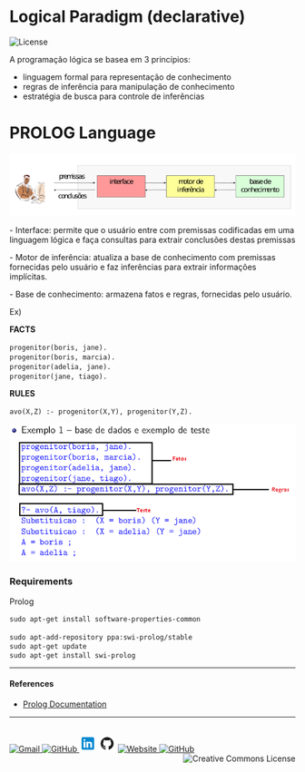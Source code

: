 # Logical Paradigm (declarative)
![License](https://img.shields.io/badge/Code%20License-MIT-blue.svg)

A programação lógica se basea em 3 princípios:
 * linguagem formal para representação de conhecimento
 * regras de inferência para manipulação de conhecimento
 * estratégia de busca para controle de inferências

# PROLOG Language

<img src="img/sistema_prolog.png" />
 <p> - Interface: permite que o usuário entre com premissas codificadas em
uma linguagem lógica e faça consultas para extrair conclusões destas
premissas</p>
<p> - Motor de inferência: atualiza a base de conhecimento com
premissas fornecidas pelo usuário e faz inferências para extrair
informações implı́citas.</p>
<p> - Base de conhecimento: armazena fatos e regras, fornecidas pelo usuário.</p>
 Ex)

**FACTS**

`progenitor(boris, jane).`<br/>
`progenitor(boris, marcia).`<br/>
`progenitor(adelia, jane).`<br/>
`progenitor(jane, tiago).`<br/>
 

**RULES**

`avo(X,Z) :- progenitor(X,Y), progenitor(Y,Z).`<br/>

<img src="img/exemplo_sintaxe.png" />

### Requirements
Prolog
```
sudo apt-get install software-properties-common

sudo apt-add-repository ppa:swi-prolog/stable
sudo apt-get update
sudo apt-get install swi-prolog
```

---

#### References
- [Prolog Documentation](https://www.swi-prolog.org/)

---

<p  align="left">
<br/>
<a href="mailto:brunocampos01@gmail.com" target="_blank"><img src="https://github.com/brunocampos01/devops/blob/master/images/email.png" alt="Gmail" width="30">
</a>
<a href="https://stackoverflow.com/users/8329698/bruno-campos" target="_blank"><img src="https://github.com/brunocampos01/devops/blob/master/images/stackoverflow.png" alt="GitHub" width="30">
</a>
<a href="https://www.linkedin.com/in/brunocampos01" target="_blank"><img src="https://github.com/brunocampos01/devops/blob/master/images/linkedin.png" alt="LinkedIn" width="30"></a>
<a href="https://github.com/brunocampos01" target="_blank"><img src="https://github.com/brunocampos01/devops/blob/master/images/github.png" alt="GitHub" width="30"></a>
<a href="https://brunocampos01.netlify.app/" target="_blank"><img src="https://github.com/brunocampos01/devops/blob/master/images/blog.png" alt="Website" width="30">
</a>
<a href="https://medium.com/@brunocampos01" target="_blank"><img src="https://github.com/brunocampos01/devops/blob/master/images/medium.png" alt="GitHub" width="30">
</a>
<a rel="license" href="http://creativecommons.org/licenses/by-sa/4.0/"><img alt="Creative Commons License" style="border-width:0" src="https://i.creativecommons.org/l/by-sa/4.0/88x31.png",  align="right" /></a><br/>
</p>
